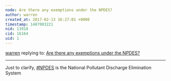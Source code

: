 ```yaml
---
node: Are there any exemptions under the NPDES? 
author: warren
created_at: 2017-02-13 16:27:01 +0000
timestamp: 1487003221
nid: 13918
cid: 16164
uid: 1
---
```




[warren](../profile/warren) replying to: [Are there any exemptions under the NPDES? ](../notes/stevie/02-09-2017/are-there-any-exemptions-under-the-npdes)

----
Just to clarify, [#NPDES](/tag/NPDES) is the National Pollutant Discharge Elimination System